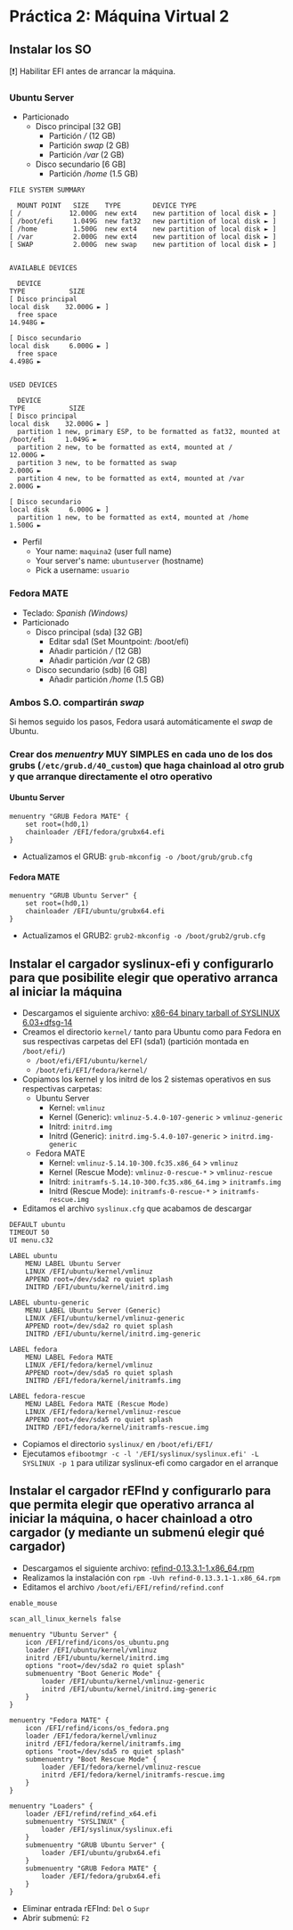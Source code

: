 # Práctica 2: Máquina Virtual 2

## Instalar los SO

[:exclamation:] Habilitar EFI antes de arrancar la máquina.

### Ubuntu Server

- Particionado
    - Disco principal [32 GB]
        - Partición */* (12 GB)
        - Partición *swap* (2 GB)
        - Partición */var* (2 GB)
    - Disco secundario [6 GB]
        - Partición */home* (1.5 GB)

```
FILE SYSTEM SUMMARY

  MOUNT POINT   SIZE    TYPE        DEVICE TYPE
[ /            12.000G  new ext4    new partition of local disk ► ]
[ /boot/efi     1.049G  new fat32   new partition of local disk ► ]
[ /home         1.500G  new ext4    new partition of local disk ► ]
[ /var          2.000G  new ext4    new partition of local disk ► ]
[ SWAP          2.000G  new swap    new partition of local disk ► ]


AVAILABLE DEVICES

  DEVICE                                                            TYPE           SIZE
[ Disco principal                                                   local disk    32.000G ► ]
  free space                                                                      14.948G ►

[ Disco secundario                                                  local disk     6.000G ► ]
  free space                                                                       4.498G ►


USED DEVICES

  DEVICE                                                            TYPE           SIZE
[ Disco principal                                                   local disk    32.000G ► ]
  partition 1 new, primary ESP, to be formatted as fat32, mounted at /boot/efi     1.049G ►
  partition 2 new, to be formatted as ext4, mounted at /                          12.000G ►
  partition 3 new, to be formatted as swap                                         2.000G ►
  partition 4 new, to be formatted as ext4, mounted at /var                        2.000G ►

[ Disco secundario                                                  local disk     6.000G ► ]
  partition 1 new, to be formatted as ext4, mounted at /home                       1.500G ►
```

- Perfil
    - Your name: `maquina2` (user full name)
    - Your server's name: `ubuntuserver` (hostname)
    - Pick a username: `usuario`

### Fedora MATE

- Teclado: *Spanish (Windows)*
- Particionado
    - Disco principal (sda) [32 GB]
        - Editar sda1 (Set Mountpoint: /boot/efi)
        - Añadir partición */* (12 GB)
        - Añadir partición */var* (2 GB)
    - Disco secundario (sdb) [6 GB]
        - Añadir partición */home* (1.5 GB)

### Ambos S.O. compartirán *swap*

Si hemos seguido los pasos, Fedora usará automáticamente el *swap* de Ubuntu.

### Crear dos *menuentry* MUY SIMPLES en cada uno de los dos grubs (`/etc/grub.d/40_custom`) que haga chainload al otro grub y que arranque directamente el otro operativo

#### Ubuntu Server

```
menuentry "GRUB Fedora MATE" {
    set root=(hd0,1)
    chainloader /EFI/fedora/grubx64.efi
}
```

- Actualizamos el GRUB: `grub-mkconfig -o /boot/grub/grub.cfg`

#### Fedora MATE

```
menuentry "GRUB Ubuntu Server" {
    set root=(hd0,1)
    chainloader /EFI/ubuntu/grubx64.efi
}
```

- Actualizamos el GRUB2: `grub2-mkconfig -o /boot/grub2/grub.cfg`

## Instalar el cargador syslinux-efi y configurarlo para que posibilite elegir que operativo arranca al iniciar la máquina

- Descargamos el siguiente archivo: [x86-64 binary tarball of SYSLINUX 6.03+dfsg-14](https://www.rodsbooks.com/efi-bootloaders/syslinux-6.0.3+dfsg-14.tgz)
- Creamos el directorio `kernel/` tanto para Ubuntu como para Fedora en sus respectivas carpetas del EFI (sda1) (partición montada en `/boot/efi/`)
    - `/boot/efi/EFI/ubuntu/kernel/`
    - `/boot/efi/EFI/fedora/kernel/`
- Copiamos los kernel y los initrd de los 2 sistemas operativos en sus respectivas carpetas:
    - Ubuntu Server
        - Kernel: `vmlinuz`
        - Kernel (Generic): `vmlinuz-5.4.0-107-generic` > `vmlinuz-generic`
        - Initrd: `initrd.img`
        - Initrd (Generic): `initrd.img-5.4.0-107-generic` > `initrd.img-generic`
    - Fedora MATE
        - Kernel: `vmlinuz-5.14.10-300.fc35.x86_64` > `vmlinuz`
        - Kernel (Rescue Mode): `vmlinuz-0-rescue-*` > `vmlinuz-rescue`
        - Initrd: `initramfs-5.14.10-300.fc35.x86_64.img` > `initramfs.img`
        - Initrd (Rescue Mode): `initramfs-0-rescue-*` > `initramfs-rescue.img`
- Editamos el archivo `syslinux.cfg` que acabamos de descargar

```
DEFAULT ubuntu
TIMEOUT 50
UI menu.c32

LABEL ubuntu
    MENU LABEL Ubuntu Server
    LINUX /EFI/ubuntu/kernel/vmlinuz
    APPEND root=/dev/sda2 ro quiet splash
    INITRD /EFI/ubuntu/kernel/initrd.img

LABEL ubuntu-generic
    MENU LABEL Ubuntu Server (Generic)
    LINUX /EFI/ubuntu/kernel/vmlinuz-generic
    APPEND root=/dev/sda2 ro quiet splash
    INITRD /EFI/ubuntu/kernel/initrd.img-generic

LABEL fedora
    MENU LABEL Fedora MATE
    LINUX /EFI/fedora/kernel/vmlinuz
    APPEND root=/dev/sda5 ro quiet splash
    INITRD /EFI/fedora/kernel/initramfs.img

LABEL fedora-rescue
    MENU LABEL Fedora MATE (Rescue Mode)
    LINUX /EFI/fedora/kernel/vmlinuz-rescue
    APPEND root=/dev/sda5 ro quiet splash
    INITRD /EFI/fedora/kernel/initramfs-rescue.img
```

- Copiamos el directorio `syslinux/` en `/boot/efi/EFI/`
- Ejecutamos `efibootmgr -c -l '/EFI/syslinux/syslinux.efi' -L SYSLINUX -p 1` para utilizar syslinux-efi como cargador en el arranque

## Instalar el cargador rEFInd y configurarlo para que permita elegir que operativo arranca al iniciar la máquina, o hacer chainload a otro cargador (y mediante un submenú elegir qué cargador)

- Descargamos el siguiente archivo: [refind-0.13.3.1-1.x86_64.rpm](https://sourceforge.net/projects/refind/files/0.13.3.1/refind-0.13.3.1-1.x86_64.rpm/download)
- Realizamos la instalación con `rpm -Uvh refind-0.13.3.1-1.x86_64.rpm`
- Editamos el archivo `/boot/efi/EFI/refind/refind.conf`

```
enable_mouse

scan_all_linux_kernels false

menuentry "Ubuntu Server" {
    icon /EFI/refind/icons/os_ubuntu.png
    loader /EFI/ubuntu/kernel/vmlinuz
    initrd /EFI/ubuntu/kernel/initrd.img
    options "root=/dev/sda2 ro quiet splash"
    submenuentry "Boot Generic Mode" {
        loader /EFI/ubuntu/kernel/vmlinuz-generic
        initrd /EFI/ubuntu/kernel/initrd.img-generic
    }
}

menuentry "Fedora MATE" {
    icon /EFI/refind/icons/os_fedora.png
    loader /EFI/fedora/kernel/vmlinuz
    initrd /EFI/fedora/kernel/initramfs.img
    options "root=/dev/sda5 ro quiet splash"
    submenuentry "Boot Rescue Mode" {
        loader /EFI/fedora/kernel/vmlinuz-rescue
        initrd /EFI/fedora/kernel/initramfs-rescue.img
    }
}

menuentry "Loaders" {
    loader /EFI/refind/refind_x64.efi
    submenuentry "SYSLINUX" {
        loader /EFI/syslinux/syslinux.efi
    }
    submenuentry "GRUB Ubuntu Server" {
        loader /EFI/ubuntu/grubx64.efi
    }
    submenuentry "GRUB Fedora MATE" {
        loader /EFI/fedora/grubx64.efi
    }
}
```

- Eliminar entrada rEFInd: `Del` o `Supr`
- Abrir submenú: `F2`
